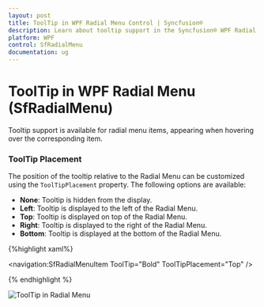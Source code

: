 ```yaml
---
layout: post
title: ToolTip in WPF Radial Menu Control | Syncfusion®
description: Learn about tooltip support in the Syncfusion® WPF Radial Menu (SfRadialMenu) control, its elements, and more.
platform: WPF
control: SfRadialMenu 
documentation: ug
---
```


# ToolTip in WPF Radial Menu (SfRadialMenu)

Tooltip support is available for radial menu items, appearing when hovering over the corresponding item.

### ToolTip Placement

The position of the tooltip relative to the Radial Menu can be customized using the `ToolTipPlacement` property. The following options are available:

- **None**: Tooltip is hidden from the display.
- **Left**: Tooltip is displayed to the left of the Radial Menu.
- **Top**: Tooltip is displayed on top of the Radial Menu.
- **Right**: Tooltip is displayed to the right of the Radial Menu.
- **Bottom**: Tooltip is displayed at the bottom of the Radial Menu.

{%highlight xaml%}

<navigation:SfRadialMenuItem ToolTip="Bold" ToolTipPlacement="Top" />

{% endhighlight %}

![ToolTip in Radial Menu](Concepts_images/Concepts_img6.png)
